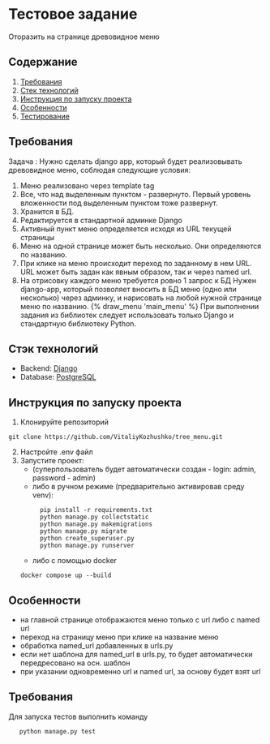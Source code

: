 # Тестовое задание

Оторазить на странице древовидное меню

## Содержание
1. [Требования](#main_requirements)
2. [Стек технологий](#technology_stack)
3. [Инструкция по запуску проекта](#instruction_startup)
4. [Особенности](#features)
5. [Тестирование](#testing)

## Требования <a name="main_requirements"></a>

Задача :
Нужно сделать django app, который будет реализовывать древовидное меню, соблюдая следующие условия:
1) Меню реализовано через template tag
2) Все, что над выделенным пунктом - развернуто. Первый уровень вложенности под выделенным пунктом тоже развернут.
3) Хранится в БД.
4) Редактируется в стандартной админке Django
5) Активный пункт меню определяется исходя из URL текущей страницы 
6) Меню на одной странице может быть несколько. Они определяются по названию.
7) При клике на меню происходит переход по заданному в нем URL. URL может быть задан как явным образом, так и через named url.
8) На отрисовку каждого меню требуется ровно 1 запрос к БД
Нужен django-app, который позволяет вносить в БД меню (одно или несколько) через админку, и нарисовать на любой нужной странице меню по названию.
{% draw_menu 'main_menu' %}
При выполнении задания из библиотек следует использовать только Django и стандартную библиотеку Python.

## Стэк технологий <a name="technology_stack"></a>

- Backend: [Django](https://www.djangoproject.com/)
- Database: [PostgreSQL](https://www.postgresql.org/)

## Инструкция по запуску проекта <a name="instruction_startup"></a>

1. Клонируйте репозиторий
```
git clone https://github.com/VitaliyKozhushko/tree_menu.git
```
2. Настройте .env файл
3. Запустите проект:
   * (суперпользователь будет автоматически создан - login: admin, password - admin)
   - либо в ручном режиме (предварительно активировав среду venv):
      ```shell
        pip install -r requirements.txt
        python manage.py collectstatic
        python manage.py makemigrations
        python manage.py migrate
        python create_superuser.py
        python manage.py runserver
        ```
   - либо с помощью docker
   ```shell
   docker compose up --build
   ```
   
## Особенности <a name="features"></a>

- на главной странице отображаются меню только с url либо с named url
- переход на страницу меню при клике на название меню
- обработка named_url добавленных в urls.py
- если нет шаблона для named_url в urls.py, то будет автоматически передресовано на осн. шаблон
- при указании одновременно url и named url, за основу будет взят url

## Требования <a name="testing"></a>

Для запуска тестов выполнить команду
```shell
   python manage.py test
```